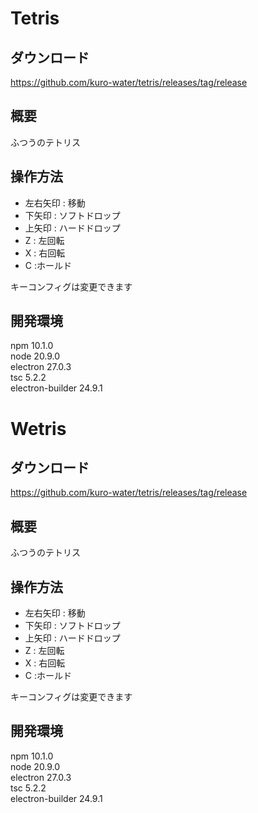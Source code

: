 # Tetris

## ダウンロード

https://github.com/kuro-water/tetris/releases/tag/release

## 概要

ふつうのテトリス

## 操作方法

-   左右矢印 : 移動
-   下矢印 : ソフトドロップ
-   上矢印 : ハードドロップ
-   Z : 左回転
-   X : 右回転
-   C :ホールド

キーコンフィグは変更できます

## 開発環境

npm 10.1.0<br>
node 20.9.0<br>
electron 27.0.3<br>
tsc 5.2.2<br>
electron-builder 24.9.1<br>

# Wetris

## ダウンロード

https://github.com/kuro-water/tetris/releases/tag/release

## 概要

ふつうのテトリス

## 操作方法

-   左右矢印 : 移動
-   下矢印 : ソフトドロップ
-   上矢印 : ハードドロップ
-   Z : 左回転
-   X : 右回転
-   C :ホールド

キーコンフィグは変更できます

## 開発環境

npm 10.1.0<br>
node 20.9.0<br>
electron 27.0.3<br>
tsc 5.2.2<br>
electron-builder 24.9.1<br>
